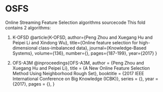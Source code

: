 # OSFS
Online Streaming Feature Selection algorithms sourcecode
This fold contains 2 algorithms:

1) K-OFSD
@article{K-OFSD,
	  author={Peng Zhou and Xuegang Hu and Peipei Li and Xindong Wu},
	  title={Online feature selection for high-dimensional class-imbalanced data},
	  journal={Knowledge-Based Systems},
	  volume={136},
    number={},
    pages={187-199},
    year={2017}
}

2) OFS-A3M
@inproceedings{OFS-A3M,
    author = {Peng Zhou and Xuegang Hu and Peipei Li},
    title = {A New Online Feature Selection Method Using Neighborhood Rough Set},
    booktitle = {2017 IEEE International Conference on Big Knowledge (ICBK)},
    series = {},
    year = {2017},
    pages = {},
} 
